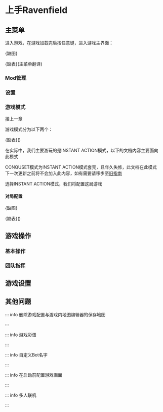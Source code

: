 # 上手Ravenfield
## 主菜单
进入游戏，在游戏加载完后按任意键，进入游戏主界面：

{缺图}

{缺表}(主菜单翻译)

### Mod管理

### 设置

### 游戏模式
接上一章

游戏模式分为以下两个：

{缺表}()

在实际中，我们主要游玩的是INSTANT ACTION模式，以下的文档内容主要面向此模式

CONQUSET模式为INSTANT ACTION模式套壳，且年久失修，此文档在此模式下一次更新之前将不会加入此内容，如有需要请移步至[旧指南](https://steamcommunity.com/sharedfiles/filedetails/?id=2805259547)

选择INSTANT ACTION模式，我们将配置这局游戏
#### 对局配置

{缺图}

{缺表}()



## 游戏操作
### 基本操作
### 团队指挥
## 游戏设置
## 其他问题
::: info 删除游戏配置与游戏内地图编辑器的保存地图

:::

::: info 游戏彩蛋

:::

::: info 自定义Bot名字

:::

::: info 在启动前配置游戏画面

:::


::: info 多人联机

:::
